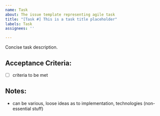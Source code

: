 ```yaml
---
name: Task
about: The issue template representing agile task
title: "[Task #] This is a task title placeholder"
labels: Task
assignees: ''

---
```


Concise task description.

## Acceptance Criteria:
- [ ] criteria to be met

## Notes:
* can be various, loose ideas as to implementation, technologies (non-essential stuff)
